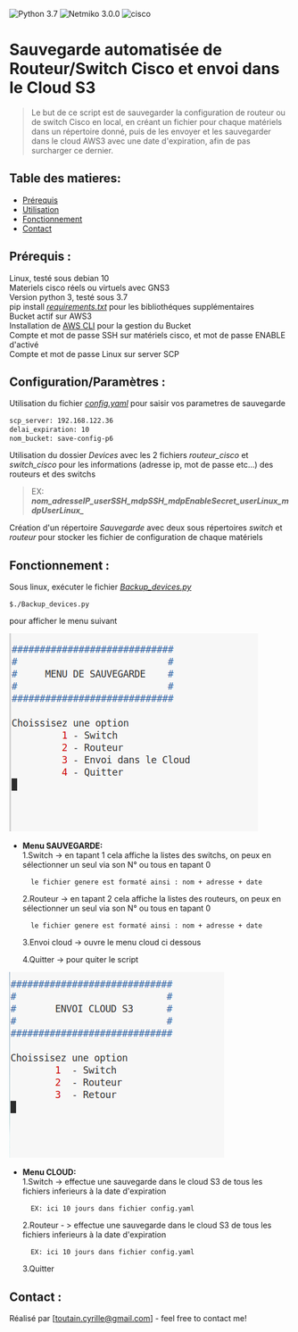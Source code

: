 ![Python 3.7](https://img.shields.io/badge/python-3.7%2B-green)
![Netmiko 3.0.0](https://img.shields.io/badge/netmiko-3.0.0-yellow)
![cisco](https://img.shields.io/badge/cisco-ios-yellowgreen)

# Sauvegarde automatisée de Routeur/Switch Cisco et envoi dans le Cloud S3
>Le but de ce script est de sauvegarder la configuration de routeur ou de switch Cisco en local, en créant un fichier pour chaque matériels dans un répertoire donné, puis de les envoyer et les sauvegarder dans le cloud AWS3 avec une date d'expiration, afin de pas surcharger ce dernier.

## Table des matieres:
* [Prérequis](#Prérequis)
* [Utilisation](#Utilisation)
* [Fonctionnement](#Fonctionnement)
* [Contact](#Contact)

## Prérequis :
Linux, testé sous debian 10  
Materiels cisco réels ou virtuels avec GNS3  
Version python 3, testé sous 3.7   
pip install *[requirements.txt](https://github.com/cyrilleT76/Projet6/blob/master/requirements.txt)* pour les bibliothéques supplémentaires  
Bucket actif sur AWS3     
Installation de [AWS CLI](https://docs.aws.amazon.com/cli/latest/userguide/install-cliv2-linux.html#cliv2-linux-install) pour la gestion du Bucket   
Compte et mot de passe SSH sur matériels cisco, et mot de passe ENABLE d'activé  
Compte et mot de passe Linux sur server SCP

## Configuration/Paramètres :
Utilisation du fichier *[config.yaml](https://github.com/cyrilleT76/Projet6/blob/master/config.yaml)* pour saisir vos parametres de sauvegarde  

    scp_server: 192.168.122.36  
    delai_expiration: 10 
    nom_bucket: save-config-p6 


Utilisation du dossier *Devices* avec les 2 fichiers *routeur_cisco* et *switch_cisco* pour les informations (adresse ip, mot de passe etc...) des routeurs et des switchs    
>EX: ***nom_adresseIP_userSSH_mdpSSH_mdpEnableSecret_userLinux_mdpUserLinux_***   

Création d'un répertoire *Sauvegarde* avec deux sous répertoires *switch* et *routeur* pour stocker les fichier de configuration de chaque matériels   

## Fonctionnement :
Sous linux, exécuter le fichier *[Backup_devices.py](https://github.com/cyrilleT76/Projet6/blob/master/Backup_devices.py)*   

    $./Backup_devices.py   

pour afficher le menu suivant      
  
![Texte alternatif](https://github.com/cyrilleT76/Projet6/blob/master/img/visu_SAUV.png)  
* **Menu SAUVEGARDE:**     
    1.Switch -> en tapant 1 cela affiche la listes des switchs, on peux en sélectionner un seul via son N° ou tous en tapant 0    

        le fichier genere est formaté ainsi : nom + adresse + date  

    2.Routeur -> en tapant 2 cela affiche la listes des routeurs, on peux en sélectionner un seul via son N° ou tous en tapant 0    

        le fichier genere est formaté ainsi : nom + adresse + date

    3.Envoi cloud -> ouvre le menu cloud ci dessous  

    4.Quitter -> pour quiter le script 
      
![Texte alternatif](https://github.com/cyrilleT76/Projet6/blob/master/img/visu_CLOUD.png)    
* **Menu CLOUD:**     
    1.Switch -> effectue une sauvegarde dans le cloud S3 de tous les fichiers inferieurs à la date d'expiration 
    
        EX: ici 10 jours dans fichier config.yaml  

    2.Routeur - > effectue une sauvegarde dans le cloud S3 de tous les fichiers inferieurs à la date d'expiration  
    
        EX: ici 10 jours dans fichier config.yaml     

    3.Quitter  

## Contact :
Réalisé par [toutain.cyrille@gmail.com] - feel free to contact me!
